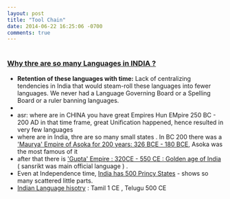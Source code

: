```yaml
---
layout: post
title: "Tool Chain"
date: 2014-06-22 16:25:06 -0700
comments: true
---
```


# 
### [Why thre are so many Languages in INDIA ?](https://www.quora.com/Why-are-there-so-many-languages-in-India-and-from-where-did-they-develop)
  + **Retention of these languages with time:** Lack of centralizing tendencies in India that would steam-roll these languages into fewer languages. 
We never had a Language Governing Board or a Spelling Board or a ruler banning languages.
  + 
  + asr: where are in CHINA you have great Empires Hun EMpire 250 BC - 200 AD in that time frame, great Unification happened, hence resulted in very few languages
  + where are in India, thre are so many small states . In BC 200 there was a ['Maurya' Empire of Asoka for 200 years: 326 BCE - 180 BCE](https://en.wikipedia.org/wiki/Maurya_Empire), Asoka was the most famous of it
  + after that there is ['Gupta' Empire : 320CE - 550 CE : Golden age of India](https://en.wikipedia.org/wiki/Gupta_Empire) ( sansrikt was main official language ) .
  + Even at Independence time, [India has 500 Princy States](https://en.wikipedia.org/wiki/List_of_princely_states_of_British_India_(alphabetical))  - shows so many scattered little parts.
  + [Indian Language hisotry](https://en.wikipedia.org/wiki/Linguistic_history_of_the_Indian_subcontinent#Origins) :  Tamil 1 CE ,  Telugu 500 CE 
